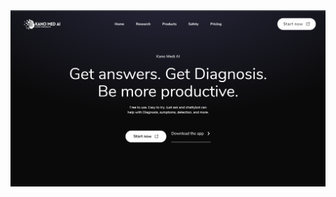 <a href="https://kanomedi-ai.vercel.app" target="_blank">
<img src="/src/assets/preview.png" alt="previe image" />
</a>
